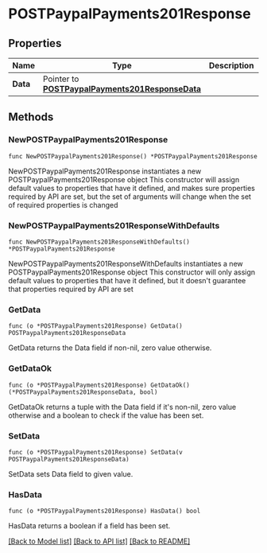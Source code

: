 # POSTPaypalPayments201Response

## Properties

Name | Type | Description | Notes
------------ | ------------- | ------------- | -------------
**Data** | Pointer to [**POSTPaypalPayments201ResponseData**](POSTPaypalPayments201ResponseData.md) |  | [optional] 

## Methods

### NewPOSTPaypalPayments201Response

`func NewPOSTPaypalPayments201Response() *POSTPaypalPayments201Response`

NewPOSTPaypalPayments201Response instantiates a new POSTPaypalPayments201Response object
This constructor will assign default values to properties that have it defined,
and makes sure properties required by API are set, but the set of arguments
will change when the set of required properties is changed

### NewPOSTPaypalPayments201ResponseWithDefaults

`func NewPOSTPaypalPayments201ResponseWithDefaults() *POSTPaypalPayments201Response`

NewPOSTPaypalPayments201ResponseWithDefaults instantiates a new POSTPaypalPayments201Response object
This constructor will only assign default values to properties that have it defined,
but it doesn't guarantee that properties required by API are set

### GetData

`func (o *POSTPaypalPayments201Response) GetData() POSTPaypalPayments201ResponseData`

GetData returns the Data field if non-nil, zero value otherwise.

### GetDataOk

`func (o *POSTPaypalPayments201Response) GetDataOk() (*POSTPaypalPayments201ResponseData, bool)`

GetDataOk returns a tuple with the Data field if it's non-nil, zero value otherwise
and a boolean to check if the value has been set.

### SetData

`func (o *POSTPaypalPayments201Response) SetData(v POSTPaypalPayments201ResponseData)`

SetData sets Data field to given value.

### HasData

`func (o *POSTPaypalPayments201Response) HasData() bool`

HasData returns a boolean if a field has been set.


[[Back to Model list]](../README.md#documentation-for-models) [[Back to API list]](../README.md#documentation-for-api-endpoints) [[Back to README]](../README.md)



